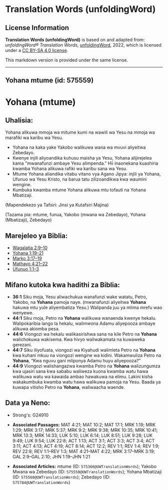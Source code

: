 # Translation Words (unfoldingWord)

## License Information

**Translation Words (unfoldingWord)** is based on and adapted from: _unfoldingWord® Translation Words_, [unfoldingWord](https://unfoldingword.org/utw), 2022, which is licensed under a [CC BY-SA 4.0 license](https://creativecommons.org/licenses/by-sa/4.0/legalcode.en).

This markdown version is provided under the same license.



--------------------------------

## Yohana mtume (id: 575559)

Yohana (mtume)
==============

Uhalisia:
---------

Yohana alikuwa mmoja wa mitume kumi na wawili wa Yesu na mmoja wa marafiki wa karibu wa Yesu.

* Yohana na kaka yake Yakobo walikuwa wana wa mvuvi aliyeitwa Zebedayo.
* Kwenye injili aliyoandika kuhusu maisha ya Yesu, Yohana alijirejelea kama "mwanafunzi ambaye Yesu alimpenda." Hii inaonekana kuashiria kwamba Yohana alikuwa rafiki wa karibu sana wa Yesu.
* Mtume Yohana aliandika vitabu vitano vya Agano Jipya: injili ya Yohana, Ufunuo wa Yesu Kristo, na barua tatu zilizoandikwa kwa waumini wengine.
* Kumbuka kwamba mtume Yohana alikuwa mtu tofauti na Yohana Mbatizaji.

(Mapendekezo ya Tafsiri: Jinsi ya Kutafsiri Majina)

(Tazama pia: mtume, funua, Yakobo (mwana wa Zebedayo), Yohana (Mbatizaji), Zebedayo)

Marejeleo ya Biblia:
--------------------

* [Wagalatia 2:9–10](https://ref.ly/Gal2:9-Gal2:10)
* [Yohana 1:19–21](https://ref.ly/John1:19-John1:21)
* [Marko 3:17–19](https://ref.ly/Mark3:17-Mark3:19)
* [Mathayo 4:21–22](https://ref.ly/Matt4:21-Matt4:22)
* [Ufunuo 1:1–3](https://ref.ly/Rev1:1-Rev1:3)

Mifano kutoka kwa hadithi za Biblia:
------------------------------------

* **36:1** Siku moja, Yesu aliwachukua wanafunzi wake watatu, Petro, Yakobo, na **Yohana** pamoja naye. (mwanafunzi aliyeitwa **Yohana** hakuwa mtu yule aliyembatiza Yesu.) Walipanda juu ya mlima mrefu wao wenyewe.
* **44:1** Siku moja, Petro na **Yohana** walikuwa wanaenda kwenye hekalu. Walipokaribia lango la hekalu, walimwona Adamu aliyepooza ambaye alikuwa akiomba pesa.
* **44:6** Viongozi wa hekalu walikasirishwa sana na kile Petro na **Yohana** walichokuwa wakisema. Kwa hivyo waliwakamata na kuwaweka gerezani.
* **44:7** Siku iliyofuata, viongozi wa Kiyahudi walimleta Petro na **Yohana** kwa kuhani mkuu na viongozi wengine wa kidini. Wakamwuliza Petro na **Yohana**, “Kwa nguvu gani mliponya Adamu huyu aliyepooza?”
* **44:9** Viongozi walishangazwa kwamba Petro na **Yohana** walizungumza kwa ujasiri sana kwa sababu waliweza kuona kwamba watu hawa walikuwa watu wa kawaida ambao hawakuwa na elimu. Lakini kisha wakakumbuka kwamba watu hawa walikuwa pamoja na Yesu. Baada ya kuwapa vitisho Petro na **Yohana**, waliwaacha waende.

Data ya Neno:
-------------

* Strong's: G24910

* **Associated Passages:** MAT 4:21; MAT 10:2; MAT 17:1; MRK 1:19; MRK 1:29; MRK 3:17; MRK 5:37; MRK 9:2; MRK 9:38; MRK 10:35; MRK 10:41; MRK 13:3; MRK 14:33; LUK 5:10; LUK 6:14; LUK 8:51; LUK 9:28; LUK 9:49; LUK 9:54; LUK 22:8; ACT 1:13; ACT 3:1; ACT 3:3; ACT 3:4; ACT 3:11; ACT 4:13; ACT 4:19; ACT 8:14; ACT 12:2; REV 1:1; REV 1:4; REV 1:9; REV 22:8; REV 1:1–REV 1:3; MAT 4:21–MAT 4:22; MRK 3:17–MRK 3:19; GAL 2:9–GAL 2:10; JHN 1:19–JHN 1:21
* **Associated Articles:** mtume (ID: `575366@UWTranslationWords`); Yakobo Mwana wa Zebedayo (ID: `575550@UWTranslationWords`); Yohana Mbatizaji (ID: `575560@UWTranslationWords`); Zebedayo (ID: `575784@UWTranslationWords`)

